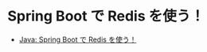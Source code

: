 Spring Boot で Redis を使う！
=============================

* [Java: Spring Boot で Redis を使う！](http://blog.rakugaki-box.net/entry/2015/07/27/spring-boot-with-redis)

